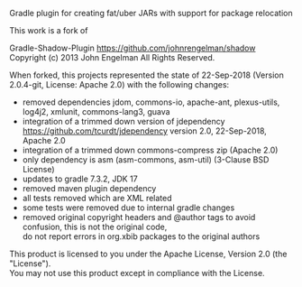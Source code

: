 Gradle plugin for creating fat/uber JARs with support for package relocation

This work is a fork of

Gradle-Shadow-Plugin
https://github.com/johnrengelman/shadow
Copyright (c) 2013 John Engelman All Rights Reserved.

When forked, this projects represented the state of 22-Sep-2018 (Version 2.0.4-git, License: Apache 2.0)
with the following changes:

- removed dependencies jdom, commons-io, apache-ant, plexus-utils, log4j2, xmlunit, commons-lang3, guava
- integration of a trimmed down version of jdependency https://github.com/tcurdt/jdependency version 2.0, 22-Sep-2018, Apache 2.0
- integration of a trimmed down commons-compress zip (Apache 2.0)
- only dependency is asm (asm-commons, asm-util) (3-Clause BSD License)
- updates to gradle 7.3.2, JDK 17
- removed maven plugin dependency
- all tests removed which are XML related
- some tests were removed due to internal gradle changes
- removed original copyright headers and @author tags to avoid confusion, this is not the original code,  
  do not report errors in org.xbib packages to the original authors

This product is licensed to you under the Apache License, Version 2.0 (the "License").  
You may not use this product except in compliance with the License.
